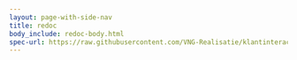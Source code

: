 ```yaml
---
layout: page-with-side-nav
title: redoc
body_include: redoc-body.html
spec-url: https://raw.githubusercontent.com/VNG-Realisatie/klantinteracties/main/specificatie/verzoeken/openapi.yaml
---
```

<redoc spec-url='{{ page.spec-url}}'></redoc>

